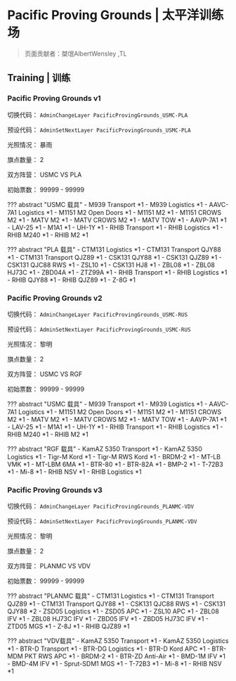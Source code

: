 # Pacific Proving Grounds | 太平洋训练场

> 页面贡献者：桀氓AlbertWensley ,TL


## Training | 训练


### Pacific Proving Grounds v1

切换代码： `AdminChangeLayer PacificProvingGrounds_USMC-PLA`

预设代码： `AdminSetNextLayer PacificProvingGrounds_USMC-PLA`

光照情况： 暴雨

旗点数量： 2

双方阵营： USMC VS PLA

初始票数： 99999  -  99999

??? abstract "USMC 载具"
    - M939 Transport *1
    - M939 Logistics *1
    - AAVC-7A1 Logistics *1
    - M1151 M2 Open Doors *1
    - M1151 M2 *1
    - M1151 CROWS M2 *1
    - MATV M2 *1
    - MATV CROWS M2 *1
    - MATV TOW *1
    - AAVP-7A1 *1
    - LAV-25 *1
    - M1A1 *1
    - UH-1Y *1
    - RHIB Transport *1
    - RHIB Logistics *1
    - RHIB M240 *1
    - RHIB M2 *1

??? abstract "PLA 载具"
    - CTM131 Logistics *1
    - CTM131 Transport QJY88 *1
    - CTM131 Transport QJZ89 *1
    - CSK131 QJY88 *1
    - CSK131 QJZ89 *1
    - CSK131 QJC88 RWS *1
    - ZSL10 *1
    - CSK131 HJ8 *1
    - ZBL08 *1
    - ZBL08 HJ73C *1
    - ZBD04A *1
    - ZTZ99A *1
    - RHIB Transport *1
    - RHIB Logistics *1
    - RHIB QJY88 *1
    - RHIB QJZ89 *1
    - Z-8G *1


### Pacific Proving Grounds v2

切换代码： `AdminChangeLayer PacificProvingGrounds_USMC-RUS`

预设代码： `AdminSetNextLayer PacificProvingGrounds_USMC-RUS`

光照情况： 黎明

旗点数量： 2

双方阵营： USMC VS RGF

初始票数： 99999  -  99999

??? abstract "USMC 载具"
    - M939 Transport *1
    - M939 Logistics *1
    - AAVC-7A1 Logistics *1
    - M1151 M2 Open Doors *1
    - M1151 M2 *1
    - M1151 CROWS M2 *1
    - MATV M2 *1
    - MATV CROWS M2 *1
    - MATV TOW *1
    - AAVP-7A1 *1
    - LAV-25 *1
    - M1A1 *1
    - UH-1Y *1
    - RHIB Transport *1
    - RHIB Logistics *1
    - RHIB M240 *1
    - RHIB M2 *1

??? abstract "RGF 载具"
    - KamAZ 5350 Transport *1
    - KamAZ 5350 Logistics *1
    - Tigr-M Kord *1
    - Tigr-M RWS Kord *1
    - BRDM-2 *1
    - MT-LB VMK *1
    - MT-LBM 6MA *1
    - BTR-80 *1
    - BTR-82A *1
    - BMP-2 *1
    - T-72B3 *1
    - Mi-8 *1
    - RHIB NSV *1
    - RHIB Logistics *1

### Pacific Proving Grounds v3

切换代码： `AdminChangeLayer PacificProvingGrounds_PLANMC-VDV`

预设代码： `AdminSetNextLayer PacificProvingGrounds_PLANMC-VDV`

光照情况： 黎明

旗点数量： 2

双方阵营： PLANMC VS VDV

初始票数： 99999  -  99999

??? abstract "PLANMC 载具"
    - CTM131 Logistics *1
    - CTM131 Transport QJZ89 *1
    - CTM131 Transport QJY88 *1
    - CSK131 QJC88 RWS *1
    - CSK131 QJY88 *2
    - ZSD05 Logistics *1
    - ZSD05 APC *1
    - ZSL10 APC *1
    - ZBL08 IFV *1
    - ZBL08 HJ73C IFV *1
    - ZBD05 IFV *1
    - ZBD05 HJ73C IFV *1
    - ZTD05 MGS *1
    - Z-8J *1
    - RHIB QJZ89 *1

??? abstract "VDV载具"
    - KamAZ 5350 Transport *1
    - KamAZ 5350 Logistics *1
    - BTR-D Transport *1
    - BTR-DG Logistics *1
    - BTR-D Kord APC *1
    - BTR-MDM PKT RWS APC *1
    - BRDM-2 *1
    - BTR-ZD Anti-Air *1
    - BMD-1M IFV *1
    - BMD-4M IFV *1
    - Sprut-SDM1 MGS *1
    - T-72B3 *1
    - Mi-8 *1
    - RHIB NSV *1
